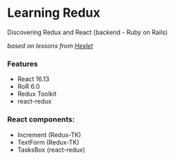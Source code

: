 # Learning Redux
Discovering Redux and React (backend - Ruby on Rails)

*based on lessons from [Hexlet](https://hexlet.io)*

### Features
- React 16.13
- RoR 6.0
- Redux Toolkit
- react-redux

### React components:
- Increment (Redux-TK)
- TextForm (Redux-TK)
- TasksBox (react-redux)
